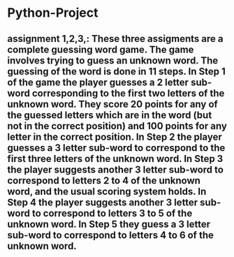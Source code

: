 # Python-Project
## assignment 1,2,3,: These three assigments are a complete guessing word game. The game involves trying to guess an unknown word. The guessing of the word is done in 11 steps. In Step 1 of the game the player guesses a 2 letter sub-word corresponding to the first two letters of the unknown word. They score 20 points for any of the guessed letters which are in the word (but not in the correct position) and 100 points for any letter in the correct position. In Step 2 the player guesses a 3 letter sub-word to correspond to the first three letters of the unknown word. In Step 3 the player suggests another 3 letter sub-word to correspond to letters 2 to 4 of the unknown word, and the usual scoring system holds. In Step 4 the player suggests another 3 letter sub-word to correspond to letters 3 to 5 of the unknown word. In Step 5 they guess a 3 letter sub-word to correspond to letters 4 to 6 of the unknown word.
